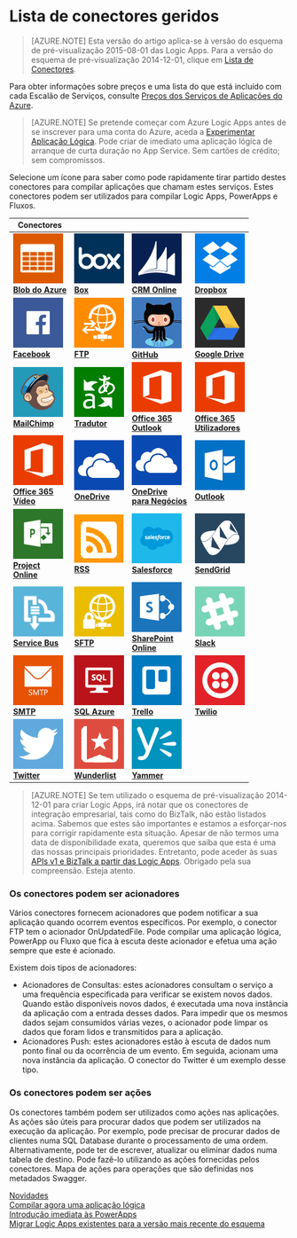 <properties
    pageTitle="Lista de conectores geridos pela Microsoft para utilização em Logic Apps do Microsoft Azure | App Service do Microsoft Azure"
    description="Obtenha uma lista completa dos conectores geridos pela Microsoft que pode utilizar para criar Logic Apps no App Service do Azure"
    services="app-service\logic"
    documentationCenter=""
    authors="MSFTMAN"
    manager="erikre"
    editor=""
    tags="connectors"/>

<tags
    ms.service="app-service-logic"
    ms.workload="integration"
    ms.tgt_pltfrm="na"
    ms.devlang="na"
    ms.topic="get-started-article"
    ms.date="05/31/2016"
    ms.author="deonhe"/>

# Lista de conectores geridos

>[AZURE.NOTE] Esta versão do artigo aplica-se à versão do esquema de pré-visualização 2015-08-01 das Logic Apps. Para a versão do esquema de pré-visualização 2014-12-01, clique em [Lista de Conectores](../app-service-logic/app-service-logic-connectors-list.md). 

Para obter informações sobre preços e uma lista do que está incluído com cada Escalão de Serviços, consulte [Preços dos Serviços de Aplicações do Azure](https://azure.microsoft.com/pricing/details/app-service/).

> [AZURE.NOTE] Se pretende começar com Azure Logic Apps antes de se inscrever para uma conta do Azure, aceda a [Experimentar Aplicação Lógica](https://tryappservice.azure.com/?appservice=logic). Pode criar de imediato uma aplicação lógica de arranque de curta duração no App Service. Sem cartões de crédito; sem compromissos.

Selecione um ícone para saber como pode rapidamente tirar partido destes conectores para compilar aplicações que chamam estes serviços. Estes conectores podem ser utilizados para compilar Logic Apps, PowerApps e Fluxos.

|Conectores||||
|-----------|-----------|-----------|-----------|
|[![Ícone da API][blobicon]<br/>**Blob do Azure**][azureblobdoc]|[![Ícone da API][boxicon]<br/>**Box**][boxDoc]|[![Ícone da API][crmonlineicon]<br/>**CRM Online**][crmonlinedoc]|[![Ícone da API][dropboxicon]<br/>**Dropbox**][dropboxdoc]|
|[![Ícone da API][facebookicon]<br/>**Facebook**][facebookdoc]|[![Ícone da API][ftpicon]<br/>**FTP**][ftpdoc]|[![Ícone da API][githubicon]<br/>**GitHub**][githubdoc]|[![Ícone da API][googledriveicon]<br/>**Google Drive**][googledrivedoc]|
|[![Ícone da API][mailchimpicon]<br/>**MailChimp**][mailchimpdoc]|[![Ícone da API][microsofttranslatoricon]<br/>**Tradutor**][microsofttranslatordoc]|[![Ícone da API][office365icon]<br/>**Office 365**<br/>**Outlook**][office365outlookdoc]|[![Ícone da API][office365icon]<br/>**Office 365**<br/>**Utilizadores**][office365usersdoc]|
|[![Ícone da API][office365icon]<br/>**Office 365**<br/>**Vídeo**][office365videodoc]|[![Ícone da API][onedriveicon]<br/>**OneDrive**][onedrivedoc]|[![Ícone da API][onedriveicon]<br/>**OneDrive<br/>para Negócios**][onedriveforbusinessdoc]|[![Ícone da API][outlookicon]<br/>**Outlook**][outlookdoc]|
|[![Ícone da API][projectonlineicon]<br/>**Project<br/>Online**][projectonlinedoc]|[![Ícone da API][rssicon]<br/>**RSS**][rssdoc]|[![Ícone da API][salesforceicon]<br/>**Salesforce**][salesforcedoc]|[![Ícone da API][sendgridicon]<br/>**SendGrid**][sendgriddoc]|
|[![Ícone da API][servicebusicon]<br/>**Service Bus**][servicebusdoc]|[![Ícone da API][sftpicon]<br/>**SFTP**][sftpdoc]|[![Ícone da API][sharepointicon]<br/>**SharePoint**<br/>**Online**][sharepointdoc]|[![Ícone da API][slackicon]<br/>**Slack**<br/>][slackdoc]|
|[![Ícone da API][smtpicon]<br/>**SMTP**][smtpdoc]|[![Ícone da API][sqlicon]<br/>**SQL Azure**][sqldoc]|[![Ícone da API][trelloicon]<br/>**Trello**][trellodoc]|[![Ícone da API][twilioicon]<br/>**Twilio**][twiliodoc]|
|[![Ícone da API][twittericon]<br/>**Twitter**][twitterdoc]|[![Ícone da API][wunderlisticon]<br/>**Wunderlist**][wunderlistdoc]|[![Ícone da API][yammericon]<br/>**Yammer**][yammerdoc] | |

> [AZURE.NOTE] Se tem utilizado o esquema de pré-visualização 2014-12-01 para criar Logic Apps, irá notar que os conectores de integração empresarial, tais como do BizTalk, não estão listados acima. Sabemos que estes são importantes e estamos a esforçar-nos para corrigir rapidamente esta situação. Apesar de não termos uma data de disponibilidade exata, queremos que saiba que esta é uma das nossas principais prioridades. Entretanto, pode aceder às suas [APIs v1 e BizTalk a partir das Logic Apps](https://blogs.msdn.microsoft.com/logicapps/2016/02/25/accessing-v1-apis-and-biztalk-apis-from-logic-apps/). Obrigado pela sua compreensão. Esteja atento.


### Os conectores podem ser acionadores
Vários conectores fornecem acionadores que podem notificar a sua aplicação quando ocorrem eventos específicos. Por exemplo, o conector FTP tem o acionador OnUpdatedFile. Pode compilar uma aplicação lógica, PowerApp ou Fluxo que fica à escuta deste acionador e efetua uma ação sempre que este é acionado.

Existem dois tipos de acionadores:  

* Acionadores de Consultas: estes acionadores consultam o serviço a uma frequência especificada para verificar se existem novos dados. Quando estão disponíveis novos dados, é executada uma nova instância da aplicação com a entrada desses dados. Para impedir que os mesmos dados sejam consumidos várias vezes, o acionador pode limpar os dados que foram lidos e transmitidos para a aplicação.
* Acionadores Push: estes acionadores estão à escuta de dados num ponto final ou da ocorrência de um evento. Em seguida, acionam uma nova instância da aplicação. O conector do Twitter é um exemplo desse tipo.


### Os conectores podem ser ações
Os conectores também podem ser utilizados como ações nas aplicações. As ações são úteis para procurar dados que podem ser utilizados na execução da aplicação. Por exemplo, pode precisar de procurar dados de clientes numa SQL Database durante o processamento de uma ordem. Alternativamente, pode ter de escrever, atualizar ou eliminar dados numa tabela de destino. Pode fazê-lo utilizando as ações fornecidas pelos conectores. Mapa de ações para operações que são definidas nos metadados Swagger.


[Novidades](../app-service-logic/app-service-logic-schema-2015-08-01.md)  
[Compilar agora uma aplicação lógica](../app-service-logic/app-service-logic-create-a-logic-app.md)  
[Introdução imediata às PowerApps](../power-apps/powerapps-get-started-azure-portal.md)  
[Migrar Logic Apps existentes para a versão mais recente do esquema](connectors-schema-migration.md) 

<!--Connectors Documentation-->
[azureblobdoc]: ./connectors-create-api-azureblobstorage.md "Ligue-se ao blob do Azure para gerir ficheiros no contentor de blob."
[bingsearchDoc]: ./connectors-create-api-bingsearch.md "Procure no Bing imagens, notícias e vídeos."
[boxDoc]: ./connectors-create-api-box.md "Liga-se ao Box e pode carregar, obter, eliminar, listar tarefas de ficheiros e muito mais."
[crmonlinedoc]: ./connectors-create-api-crmonline.md "Ligue-se ao Dynamics CRM Online e faça mais com os seus dados CRM Online."
[dropboxdoc]: ./connectors-create-api-dropbox.md "Ligue-se ao Dropbox para obter, eliminar, listar tarefas de ficheiros e muito mais."
[exceldoc]: ./connectors-create-api-excel.md "Ligue-se ao Excel."
[facebookdoc]: ./connectors-create-api-facebook.md "Ligue-se ao Facebook para publicar numa linha cronológica, obter o feed de uma página e muito mais."
[ftpdoc]: ./connectors-create-api-ftp.md "Liga-se a um servidor FTP/FTPS e realize diferentes tarefas FTP, incluindo carregar, obter, eliminar ficheiros e muito mais."
[googledrivedoc]: ./connectors-create-api-googledrive.md "Ligue-se ao Google Drive e interaja com os seus dados."
[microsofttranslatordoc]: ./connectors-create-api-microsofttranslator.md
[office365outlookdoc]: ./connectors-create-api-office365-outlook.md "O Conector do Office 365 pode enviar e receber e-mails, gerir o calendário e os contactos com a conta do Office 365."
[officeunifieddoc]: ./connectors-create-api-bingsearch.md
[office365usersdoc]: ./connectors-create-api-office365-users.md
[office365videodoc]: ./connectors-create-api-office365-video.md
[onedrivedoc]: ./connectors-create-api-onedrive.md "Liga-se ao seu Microsoft OneDrive e carrega, elimina, lista ficheiros e muito mais."
[onedriveforbusinessdoc]: ./connectors-create-api-onedriveforbusiness.md "Liga-se ao seu Microsoft OneDrive empresarial e carrega, elimina, lista ficheiros e muito mais."
[outlookdoc]: ./connectors-create-api-outlook.md "Ligue-se à sua caixa de correio do Outlook e aceda ao e-mail, entre outros."
[projectonlinedoc]: ./connectors-create-api-projectonline.md "Liga-se ao Microsoft Project Online."
[rssdoc]: ./connectors-create-api-rss.md "O conector RSS permite que os utilizadores publiquem e obtenham itens do feed. Também permite que os utilizadores acionem operações quando um novo item é publicado no feed."
[salesforcedoc]: ./connectors-create-api-salesforce.md "Ligue-se à conta Salesforce e gira contas, responsáveis, oportunidades e muito mais."
[sendgriddoc]: ./connectors-create-api-sendgrid.md "Liga-se ao Microsoft Project Online."
[servicebusdoc]: ./connectors-create-api-servicebus.md "Pode enviar mensagens de Filas e Tópicos do Service Bus e receber mensagens de Filas e Subscrições do Service Bus."
[sharepointdoc]: ./connectors-create-api-sharepointonline.md "Liga-se ao SharePoint Online para gerir documentos e listar itens."
[slackdoc]: ./connectors-create-api-slack.md "Ligue-se ao Slack e publique mensagens nos canais Slack."
[sftpdoc]: ./connectors-create-api-sftp.md "Ligue-se ao SFTP para carregar, obter, eliminar ficheiros e muito mais."
[githubdoc]: ./connectors-create-api-github.md "Liga-se ao GitHub para controlar problemas."
[mailchimpdoc]: ./connectors-create-api-mailchimp.md "Enviar melhor e-mail."
[smtpdoc]: ./connectors-create-api-smtp.md "Liga-se a um servidor SMTP e pode enviar e-mails com anexos."
[sqldoc]: ./connectors-create-api-sqlazure.md "Liga-se à SQL Database do Azure. Pode criar, atualizar, obter e eliminar entradas numa tabela da SQL Database."
[trellodoc]: ./connectors-create-api-trello.md "O Trello é a forma gratuita, flexível e visual de organizar qualquer coisa com qualquer pessoa."
[twiliodoc]: ./connectors-create-api-twilio.md "Liga-se ao Twilio e pode enviar e receber mensagens, obter números disponíveis, gerir números de telefone recebidos, entre outros."
[twitterdoc]: ./connectors-create-api-twitter.md "Liga-se ao Twitter e obtém linhas cronológicas, publica tweets, entre outros."
[wunderlistdoc]: ./connectors-create-api-wunderlist.md "Mantém a sua vida sincronizada."
[yammerdoc]: ./connectors-create-api-yammer.md "Liga-se ao Yammer para publicar mensagens e receber novas mensagens."

<!--Icon references-->
[blobicon]: ./media/apis-list/blobicon.png
[bingsearchicon]: ./media/apis-list/bingsearchicon.png
[boxicon]: ./media/apis-list/boxicon.png
[ftpicon]: ./media/apis-list/ftpicon.png
[githubicon]: ./media/apis-list/githubicon.png
[crmonlineicon]: ./media/apis-list/dynamicscrmicon.png
[dropboxicon]: ./media/apis-list/dropboxicon.png
[excelicon]: ./media/apis-list/excelicon.png
[facebookicon]: ./media/apis-list/facebookicon.png
[googledriveicon]: ./media/apis-list/googledriveicon.png
[mailchimpicon]: ./media/apis-list/mailchimpicon.png
[microsofttranslatoricon]: ./media/apis-list/translatoricon.png
[office365icon]: ./media/apis-list/office365icon.png
[onedriveicon]: ./media/apis-list/onedriveicon.png
[onedriveforbusinessicon]: ./media/apis-list/onedriveforbusinessicon.png
[outlookicon]: ./media/apis-list/outlookicon.png
[projectonlineicon]: ./media/apis-list/projectonlineicon.png
[rssicon]: ./media/apis-list/rssicon.png
[salesforceicon]: ./media/apis-list/salesforceicon.png
[sendgridicon]: ./media/apis-list/sendgridicon.png
[servicebusicon]: ./media/apis-list/servicebusicon.png
[sftpicon]: ./media/apis-list/sftpicon.png
[sharepointicon]: ./media/apis-list/sharepointicon.png
[slackicon]: ./media/apis-list/slackicon.png
[smtpicon]: ./media/apis-list/smtpicon.png
[sqlicon]: ./media/apis-list/sqlicon.png
[trelloicon]: ./media/apis-list/trelloicon.png
[twilioicon]: ./media/apis-list/twilioicon.png
[twittericon]: ./media/apis-list/twittericon.png
[wunderlisticon]: ./media/apis-list/wunderlisticon.png
[yammericon]: ./media/apis-list/yammericon.png



<!--HONumber=Jun16_HO2-->


